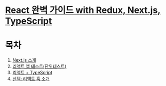# [React 완벽 가이드 with Redux, Next.js, TypeScript](https://www.udemy.com/course/best-react/)

# 목차
1. [Next.js 소개](./section_22.md)
2. [리액트 앱 테스트(단위테스트)](./section_26.md)
3. [리액트 + TypeScript](./section_27.md)
4. [선택: 리액트 훅 소개](./section_28.md)
